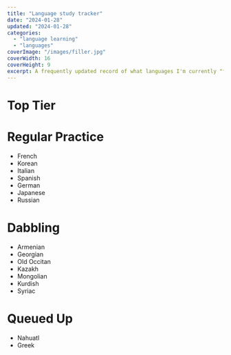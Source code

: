 ```yaml
---
title: "Language study tracker"
date: "2024-01-28"
updated: "2024-01-28"
categories: 
  - "language learning"
  - "languages"
coverImage: "/images/filler.jpg"
coverWidth: 16
coverHeight: 9
excerpt: A frequently updated record of what languages I'm currently "focusing" on, dabbling in, struggling to maintain, etc.
---
```

<script>
  import Masonry from '$lib/components/Masonry.svelte';

  let gridItems1 = [
  { content: '0 asdasd' },
  {
    content: '1 ብእሲ ፡ ጻድቅ ፡ ዘእምኀበ ፡ እግዚአብሔር ፡ እንዘ ፡ አዕይንቲሁ ፡ ክሡታት ፡ ወይሬኢ ፡ ራእየ ፡ ቅዱሰ ፡ ዘበሰማያት ፡ ዘአርአዩኒ ፡ መላእክት ፡ ወሰማዕኩ ፡ እምኀቤሆሙ ፡ ኵሎ ፡ ወአእመርኩ ፡ አነ ፡ ዘእሬኢ ፡ ወአኮ ፡ ለዝ ፡ ትውልድ ፡ አላ ፡ ለዘይመጽእ ፡ ትውልድ'
  },
  { content: '2 fdflkgmd lfkgmd;fgmer ogrpoker' },
  {
    content: '3 Lorem ipsum dolor sit amet, consectetur adipiscing elit, sed do eiusmod tempor incididunt ut labore et dolore magna aliqua. Ut enim ad minim veniam, quis nostrud exercitation ullamco laboris nisi ut aliquip ex ea commodo consequat. Duis aute irure dolor in reprehenderit in voluptate velit esse cillum dolore eu fugiat nulla pariatur. Excepteur sint occaecat cupidatat non proident, sunt in culpa qui officia deserunt mollit anim id est laborum'
  },
  { content: '4 24334235r' },
  { content: '5 sdfsdgs' },
  { content: '6 sdfsdg' },
  { content: '7 sdfdfg' },
  { content: '8 sfgdfg' },
  { content: '9 asdas' },
  { content: '10 sfgsd' },
  {
    content: '11  ቃለ ፡ በረከት ፡ ዘሄኖክ ፡ ዘከመ ፡ ባረከ ፡ ኅሩያነ ፡ ወጻድቃነ ፡ እለ ፡ ሀለዉ ፡ ይኩኑ ፡ በዕለተ ፡ ምንዳቤ ፡ ለአሰስሎ ፡ ኵሉ ፡ እኩያን ፡ ወረሲዓን ። ወአውሥአ ፡ ወይቤ ፡ ሄኖክ ፡'
  },
  { content: '12 123213' }
]
</script>

# Top Tier
<Masonry items={gridItems1} columns={3} />

# Regular Practice
- French
- Korean
- Italian
- Spanish
- German
- Japanese
- Russian

# Dabbling
- Armenian
- Georgian
- Old Occitan
- Kazakh
- Mongolian
- Kurdish
- Syriac

# Queued Up
- Nahuatl
- Greek

